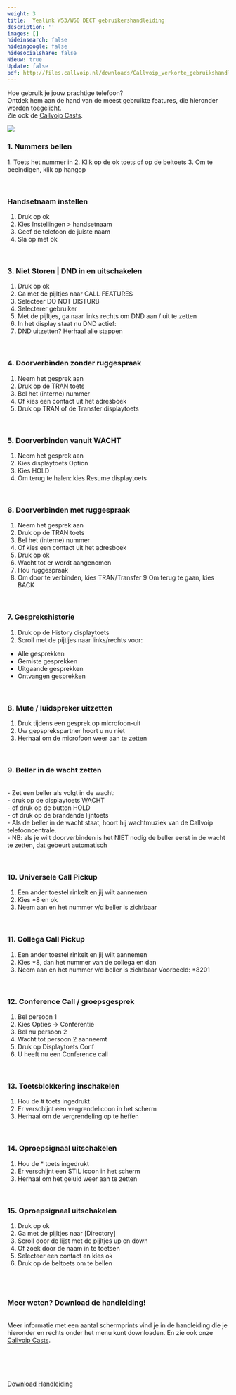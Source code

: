```yaml
---
weight: 3
title:  Yealink W53/W60 DECT gebruikershandleiding
description: ''
images: []
hideinsearch: false
hideingoogle: false
hidesocialshare: false
Nieuw: true
Update: false
pdf: http://files.callvoip.nl/downloads/Callvoip_verkorte_gebruikshandleiding_Yealink-IP-DECT-W53-W60.pdf
---
```


Hoe gebruik je jouw prachtige telefoon?  
Ontdek hem aan de hand van de meest gebruikte features, die hieronder worden toegelicht.  
Zie ook de [Callvoip Casts](https://callvoip.nl/casts).

![](https://res.cloudinary.com/callvoip/image/upload/v1587072170/1505875759116_ftjtda.jpg)

<h3>1. Nummers bellen</h3>  
1. Toets het nummer in
2. Klik op de ok toets of op de beltoets
3. Om te beeindigen, klik op hangop

<br><h3>Handsetnaam instellen</h3>  
1. Druk op ok
2. Kies Instellingen > handsetnaam
2. Geef de telefoon de juiste naam
3. Sla op met ok

<br><h3>3. Niet Storen | DND in en uitschakelen</h3>  
1. Druk op ok
2. Ga met de pijltjes naar CALL FEATURES
3. Selecteer DO NOT DISTURB
4. Selecterer gebruiker
5. Met de pijltjes, ga naar links rechts om DND
aan / uit te zetten
6. In het display staat nu DND actief:
7. DND uitzetten? Herhaal alle stappen

<br><h3>4. Doorverbinden zonder ruggespraak</h3>  
1. Neem het gesprek aan
2. Druk op de TRAN toets
3. Bel het (interne) nummer
4. Of kies een contact uit het adresboek
5. Druk op TRAN of de Transfer displaytoets

<br><h3>5. Doorverbinden vanuit WACHT</h3>  
1. Neem het gesprek aan
2. Kies displaytoets Option
3. Kies HOLD
4. Om terug te halen: kies Resume displaytoets

<br><h3>6. Doorverbinden met ruggespraak</h3>  
1. Neem het gesprek aan
2. Druk op de TRAN toets
3. Bel het (interne) nummer
4. Of kies een contact uit het adresboek
5. Druk op ok
6. Wacht tot er wordt aangenomen
7. Hou ruggespraak
8. Om door te verbinden, kies TRAN/Transfer
9 Om terug te gaan, kies BACK

<br><h3>7. Gesprekshistorie</h3>  
1. Druk op de History displaytoets
2. Scroll met de pijtljes naar links/rechts voor:
 - Alle gesprekken
 - Gemiste gesprekken
 - Uitgaande gesprekken
 - Ontvangen gesprekken

<br><h3>8. Mute / luidspreker uitzetten</h3>  
1. Druk tijdens een gesprek op microfoon-uit
2. Uw gepsprekspartner hoort u nu niet
3. Herhaal om de microfoon weer aan te zetten

<br><h3>9. Beller in de wacht zetten</h3>  
\- Zet een beller als volgt in de wacht:  
\- druk op de displaytoets WACHT  
\- of druk op de button HOLD  
\- of druk op de brandende lijntoets  
\- Als de beller in de wacht staat, hoort hij wachtmuziek van de Callvoip telefooncentrale.  
\- NB: als je wilt doorverbinden is het NIET nodig de beller eerst in de wacht te zetten, dat gebeurt automatisch

<br><h3>10. Universele Call Pickup</h3>  
1. Een ander toestel rinkelt en jij wilt aannemen
2. Kies *8 en ok
3. Neem aan en het nummer v/d beller is zichtbaar

<br><h3>11. Collega Call Pickup</h3>  
1. Een ander toestel rinkelt en jij wilt aannemen
2. Kies *8, dan het nummer van de collega en dan
3. Neem aan en het nummer v/d beller is zichtbaar
Voorbeeld: *8201

<br><h3>12. Conference Call / groepsgesprek</h3>  
1. Bel persoon 1
2. Kies Opties -> Conferentie
3. Bel nu persoon 2
4. Wacht tot persoon 2 aanneemt
5. Druk op Displaytoets Conf
6. U heeft nu een Conference call

<br><h3>13. Toetsblokkering inschakelen</h3>  
1. Hou de # toets ingedrukt
2. Er verschijnt een vergrendelicoon in het scherm
3. Herhaal om de vergrendeling op te heffen

<br><h3>14. Oproepsignaal uitschakelen</h3>  
1. Hou de * toets ingedrukt
2. Er verschijnt een STIL icoon in het scherm
3. Herhaal om het geluid weer aan te zetten 

<br><h3>15. Oproepsignaal uitschakelen</h3>  
1. Druk op ok
2. Ga met de pijltjes naar [Directory]
3. Scroll door de lijst met de pijltjes up en down
4. Of zoek door de naam in te toetsen
5. Selecteer een contact en kies ok
6. Druk op de beltoets om te bellen

<br><br><h3>Meer weten? Download de handleiding!</h3>  
Meer informatie met een aantal schermprints vind je in de handleiding die je hieronder en rechts onder het menu kunt downloaden. En zie ook onze [Callvoip Casts](https://callvoip.nl/casts).  
<br><br><br><br>

<a href="http://files.callvoip.nl/downloads/Callvoip_verkorte_gebruikshandleiding_Yealink-IP-DECT-W53-W60.pdf" target="_blank" class="button">Download Handleiding</a>
